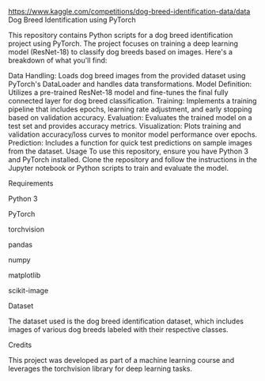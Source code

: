https://www.kaggle.com/competitions/dog-breed-identification-data/data
Dog Breed Identification using PyTorch

This repository contains Python scripts for a dog breed identification project using PyTorch. The project focuses on training a deep learning model (ResNet-18) to classify dog breeds based on images. Here's a breakdown of what you'll find:

Data Handling: Loads dog breed images from the provided dataset using PyTorch's DataLoader and handles data transformations.
Model Definition: Utilizes a pre-trained ResNet-18 model and fine-tunes the final fully connected layer for dog breed classification.
Training: Implements a training pipeline that includes epochs, learning rate adjustment, and early stopping based on validation accuracy.
Evaluation: Evaluates the trained model on a test set and provides accuracy metrics.
Visualization: Plots training and validation accuracy/loss curves to monitor model performance over epochs.
Prediction: Includes a function for quick test predictions on sample images from the dataset.
Usage
To use this repository, ensure you have Python 3 and PyTorch installed. Clone the repository and follow the instructions in the Jupyter notebook or Python scripts to train and evaluate the model.

Requirements

Python 3

PyTorch

torchvision

pandas

numpy

matplotlib

scikit-image

Dataset

The dataset used is the dog breed identification dataset, which includes images of various dog breeds labeled with their respective classes.

Credits

This project was developed as part of a machine learning course and leverages the torchvision library for deep learning tasks.
